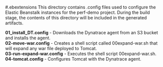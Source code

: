 #.ebextensions
This directory contains .config files used to configure the Elastic Beanstalk instances for the perf-demo project. During the build stage, the contents of this directory will be included in the generated artifacts.

__01_install_DT.config__ - Downloads the Dynatrace agent from an S3 bucket and installs the agent.  
__02-move-war.config__ - Creates a shell script called 00expand-war.sh that will expand any war file deployed to Tomcat.  
__03-run-expand-war.config__ - Executes the shell script 00expand-war.sh.  
__04-tomcat.config__ - Configures Tomcat with the Dynatrace agent.  
